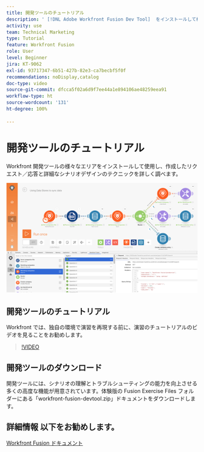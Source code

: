 ```yaml
---
title: 開発ツールのチュートリアル
description: ' [!DNL Adobe Workfront Fusion Dev Tool]  をインストールして様々なエリアを使用し、詳細なシナリオ設計手法を掘り下げる方法について説明します。'
activity: use
team: Technical Marketing
type: Tutorial
feature: Workfront Fusion
role: User
level: Beginner
jira: KT-9062
exl-id: 93717347-6b51-427b-82e3-ca7becbf5f0f
recommendations: noDisplay,catalog
doc-type: video
source-git-commit: dfcca5f02a6d9f7ee44a1e894106ae48259eea91
workflow-type: ht
source-wordcount: '131'
ht-degree: 100%

---
```


# 開発ツールのチュートリアル

Workfront 開発ツールの様々なエリアをインストールして使用し、作成したリクエスト／応答と詳細なシナリオデザインのテクニックを詳しく調べます。

![Fusion シナリオと開発ツールの画像](assets/troubleshooting-and-error-handling-1.png)

## 開発ツールのチュートリアル

Workfront では、独自の環境で演習を再現する前に、演習のチュートリアルのビデオを見ることをお勧めします。

>[!VIDEO](https://video.tv.adobe.com/v/335303/?quality=12&learn=on&enablevpops)


## 開発ツールのダウンロード

開発ツールには、シナリオの理解とトラブルシューティングの能力を向上させる多くの高度な機能が用意されています。体験版の Fusion Exercise Files フォルダーにある「workfront-fusion-devtool.zip」ドキュメントをダウンロードします。



## 詳細情報 以下をお勧めします。

[Workfront Fusion ドキュメント](https://experienceleague.adobe.com/en/docs/workfront-fusion/using/get-started-with-fusion/understand-workfront-fusion/workfront-fusion-overview)
